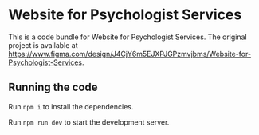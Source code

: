 
  # Website for Psychologist Services

  This is a code bundle for Website for Psychologist Services. The original project is available at https://www.figma.com/design/J4CjY6m5EJXPJGPzmvjbms/Website-for-Psychologist-Services.

  ## Running the code

  Run `npm i` to install the dependencies.

  Run `npm run dev` to start the development server.
  